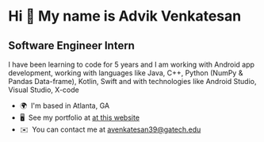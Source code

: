 Hi 👋 My name is Advik Venkatesan
=================================

Software Engineer Intern
------------------------

I have been learning to code for 5 years and I am working with Android app development, working with languages like Java, C++, Python (NumPy & Pandas Data-frame), Kotlin, Swift and with technologies like Android Studio, Visual Studio, X-code

*   🌍  I'm based in Atlanta, GA
*   🖥️  See my portfolio at [at this website](http://advik-venkatesan.github.io)
*   ✉️  You can contact me at [avenkatesan39@gatech.edu](mailto:avenkatesan39@gatech.edu)
